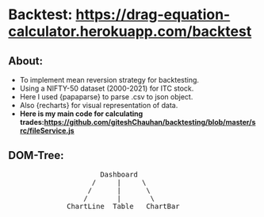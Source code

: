 # Backtest: https://drag-equation-calculator.herokuapp.com/backtest

## About:
- To implement mean reversion strategy for backtesting.
- Using a NIFTY-50 dataset (2000-2021) for ITC stock.
- Here I used {papaparse} to parse .csv to json object.
- Also {recharts} for visual representation of data.
- <b>Here is my main code for calculating trades:https://github.com/giteshChauhan/backtesting/blob/master/src/fileService.js </b>

## DOM-Tree:
<pre>
                      Dashboard
                    /     |     \
                   /      |      \
                  /       |       \
              ChartLine  Table   ChartBar  
</pre>
